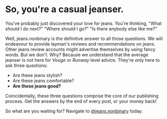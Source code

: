 # So, you're a casual jeanser.

You've probably just discovered your love for jeans. 
You're thinking, "What should I do next?" "Where should I go?" "Is there anybody else like me?"

Well, jeans.nonbinary is the definitive answer to all those questions. We will endeavour to provide layman's reviews and recommendations on jeans. Other jeans review accounts might advertise themselves by using fancy words. But we don't. Why? Because we understand that the average jeanser is not here for *Vouge* or *Runway* level advice. They're only here to ask three questions:

* Are these jeans stylish?
* Are these jeans comfortable?
* **Are these jeans good?**

Coincidentally, these three questions comprise the core of our publishing process. Get the answers by the end of every post, or your money back!

So what are you waiting for? Navigate to [@jeans.nonbinary](https://Instagram.com/jeans.nonbinary) today.
